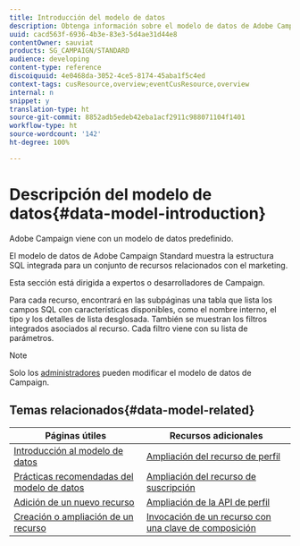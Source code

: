 ```yaml
---
title: Introducción del modelo de datos
description: Obtenga información sobre el modelo de datos de Adobe Campaign.
uuid: cacd563f-6936-4b3e-83e3-5d4ae31d44e8
contentOwner: sauviat
products: SG_CAMPAIGN/STANDARD
audience: developing
content-type: reference
discoiquuid: 4e0468da-3052-4ce5-8174-45aba1f5c4ed
context-tags: cusResource,overview;eventCusResource,overview
internal: n
snippet: y
translation-type: ht
source-git-commit: 8852adb5edeb42eba1acf2911c988071104f1401
workflow-type: ht
source-wordcount: '142'
ht-degree: 100%

---
```



# Descripción del modelo de datos{#data-model-introduction}

Adobe Campaign viene con un modelo de datos predefinido.

El modelo de datos de Adobe Campaign Standard muestra la estructura SQL integrada para un conjunto de recursos relacionados con el marketing.

Esta sección está dirigida a expertos o desarrolladores de Campaign.

Para cada recurso, encontrará en las subpáginas una tabla que lista los campos SQL con características disponibles, como el nombre interno, el tipo y los detalles de lista desglosada. También se muestran los filtros integrados asociados al recurso. Cada filtro viene con su lista de parámetros.

>[!NOTE]
>Solo los [administradores](../../administration/using/users-management.md#functional-administrators) pueden modificar el modelo de datos de Campaign.

## Temas relacionados{#data-model-related}

| Páginas útiles | Recursos adicionales |
|---|---|
| [Introducción al modelo de datos](data-model-concepts.md) | [Ampliación del recurso de perfil](extending-the-profile-resource-with-a-new-field.md) |
| [Prácticas recomendadas del modelo de datos](data-model-best-practices.md) | [Ampliación del recurso de suscripción](extending-the-subscriptions-to-an-application-resource.md) |
| [Adición de un nuevo recurso](key-steps-to-add-a-resource.md) | [Ampliación de la API de perfil](about-extending-the-api.md) |
| [Creación o ampliación de un recurso](creating-or-extending-the-resource.md) | [Invocación de un recurso con una clave de composición](uc-calling-resource-id-key.md) |
